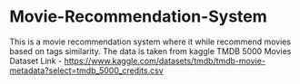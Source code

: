 # Movie-Recommendation-System

This is a movie recommendation system where it while recommend movies based on tags similarity. 
The data is taken from kaggle TMDB 5000 Movies Dataset 
Link - https://www.kaggle.com/datasets/tmdb/tmdb-movie-metadata?select=tmdb_5000_credits.csv
